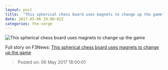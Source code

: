 ```yaml
---
layout: post
title:  "This spherical chess board uses magnets to change up the game"
date: 2017-05-06 19:00:01Z
categories: the-verge
---
```


![This spherical chess board uses magnets to change up the game](https://cdn0.vox-cdn.com/thumbor/TwHR7kWSoNmCziSil1mMMXr1gnA=/0x36:1688x920/fit-in/1200x630/cdn1.vox-cdn.com/uploads/chorus_asset/file/8474471/Screen_Shot_2017_05_06_at_1.01.30_PM.png)




Full story on F3News: [This spherical chess board uses magnets to change up the game](http://www.f3nws.com/n/xEX34D)

> Posted on: 06 May 2017 18:00:01
